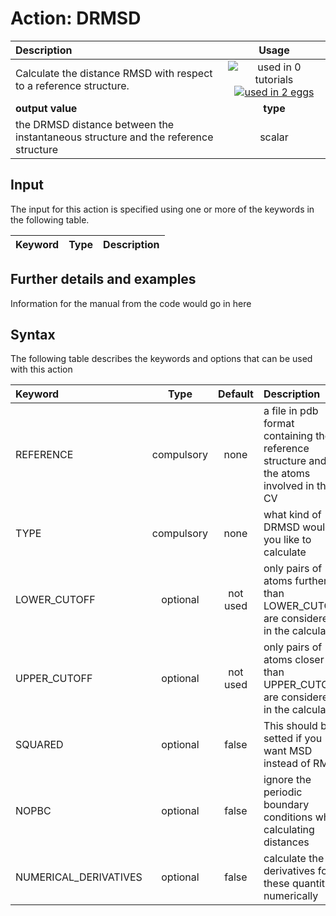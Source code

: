 # Action: DRMSD

| Description    | Usage |
|:--------|:--------:|
| Calculate the distance RMSD with respect to a reference structure. | ![used in 0 tutorials](https://img.shields.io/badge/tutorials-0-red.svg)[![used in 2 eggs](https://img.shields.io/badge/nest-2-green.svg)](https://www.plumed-nest.org/browse.html?search=DRMSD)|
 | **output value** | **type** |
| the DRMSD distance between the instantaneous structure and the reference structure | scalar |

## Input

The input for this action is specified using one or more of the keywords in the following table.

| Keyword |  Type | Description |
|:--------|:------:|:-----------|


## Further details and examples 
Information for the manual from the code would go in here 
## Syntax 
The following table describes the keywords and options that can be used with this action 

| Keyword | Type | Default | Description |
|:-------|:----:|:-------:|:-----------|
| REFERENCE | compulsory | none | a file in pdb format containing the reference structure and the atoms involved in the CV |
| TYPE | compulsory | none |  what kind of DRMSD would you like to calculate |
| LOWER_CUTOFF | optional | not used | only pairs of atoms further than LOWER_CUTOFF are considered in the calculation |
| UPPER_CUTOFF | optional | not used | only pairs of atoms closer than UPPER_CUTOFF are considered in the calculation |
| SQUARED | optional | false |  This should be setted if you want MSD instead of RMSD  |
| NOPBC | optional | false |  ignore the periodic boundary conditions when calculating distances |
| NUMERICAL_DERIVATIVES | optional | false |  calculate the derivatives for these quantities numerically |
